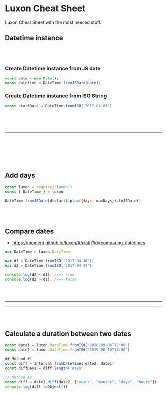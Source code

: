 # Luxon Cheat Sheet
Luxon Cheat Sheet with the most needed stuff..



## Datetime instance


<br><br>

### Create Datetime instance from JS date
```javascript
const date = new Date();
const datetime = DateTime.fromJSDate(date); 
```

### Create Datetime instance from ISO String
```javascript
const startDate = DateTime.fromISO('2017-04-01')
```


<br><br>
________________________________________________________________
________________________________________________________________

<br><br>








<br><br>

## Add days

```javascript
const luxon = require('luxon')
const { DateTime } = luxon

DateTime.fromJSDate(dtstart).plus({days: maxDays}).toJSDate()
```




<br><br>

## Compare dates
- https://moment.github.io/luxon/#/math?id=comparing-datetimes

```javascript
var DateTime = luxon.DateTime;

var d1 = DateTime.fromISO('2017-04-30');
var d2 = DateTime.fromISO('2017-04-01');

console.log(d2 < d1); //=> true
console.log(d2 > d1); //=> false
```













<br><br>
________________________________________________________________
________________________________________________________________

<br><br>



## Calculate a duration between two dates
```javascript
const date1 = luxon.DateTime.fromISO("2020-09-06T12:00")
const date2 = luxon.DateTime.fromISO("2019-06-10T14:00")

## Method #1
const diff = Interval.fromDateTimes(date2, date1)
const diffDays = diff.length('days')

// Method #2
const diff = date1.diff(date2, ["years", "months", "days", "hours"])
console.log(diff.toObject())
```

